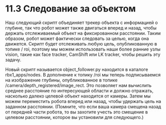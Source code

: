 # 11.3 Следование за объектом

Наш следующий скрипт объединяет трекер объекта с информацией о глубине, так что робот может также двигаться вперед и назад, чтобы держать отслеживаемый объект на фиксированном расстоянии. Таким образом, робот может фактически следовать за целью, когда она движется. Скрипт будет отслеживать любую цель, опубликованную в топике / roi, поэтому мы можем использовать наши более ранние узлы vision, такие как face tracker, CamShift или LK tracker, чтобы решить эту задачу.

Новый скрипт называется object\_follower.py находится в каталоге rbx1\_apps/nodes. В дополнение к топику /roi мы теперь подписываемся на изображение глубины, опубликованное в топике /camera/depth\_registered/image\_rect. Это позволяет нам вычислить среднее расстояние по интересующей области и должно отражать, насколько далеко целевой объект находится от камеры. Затем мы можем переместить робота вперед или назад, чтобы удержать цель на заданном расстоянии. \(Помните, что если ваша камера смещена назад от передней части робота, то вы захотите учесть это смещение в целевом расстоянии, которое вы установили для следующего.\)

